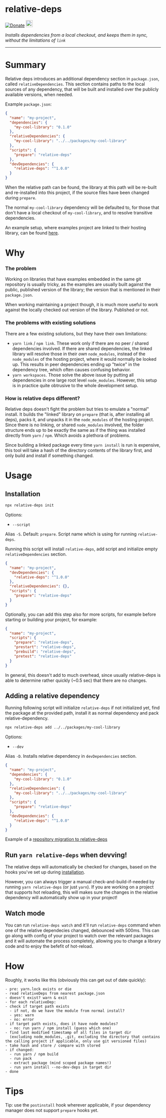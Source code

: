# relative-deps

[![Donate](https://img.shields.io/badge/Donate-PayPal-green.svg)](https://www.paypal.me/michelweststrate)
<a href="https://www.buymeacoffee.com/mweststrate" target="_blank"><img src="https://www.buymeacoffee.com/assets/img/custom_images/orange_img.png" alt="Buy Me A Coffee" style="height: 22px !important;width: auto !important;" ></a>

_Installs dependencies from a local checkout, and keeps them in sync, without the limitations of `link`_

---

# Summary

Relative deps introduces an additional dependency section in `package.json`, called `relativeDependencies`.
This section contains paths to the local sources of any dependency, that will be built and installed over the publicly available versions, when needed.

Example `package.json`:

```json
{
  "name": "my-project",
  "dependencies": {
    "my-cool-library": "0.1.0"
  },
  "relativeDependencies": {
    "my-cool-library": "../../packages/my-cool-library"
  },
  "scripts": {
    "prepare": "relative-deps"
  },
  "devDependencies": {
    "relative-deps": "^1.0.0"
  }
}
```

When the relative path can be found, the library at this path will be re-built and re-installed into this project, if the source files have been changed during `prepare`.

The normal `my-cool-library` dependency will be defaulted to, for those that don't have a local checkout of `my-cool-library`, and to resolve transitive dependencies.

An example setup, where examples project are linked to their hosting library, can be found [here](https://github.com/mobxjs/mst-gql/pull/40/commits/4d2c0858f8c44a562c0244466b56f79b0ed7591b).

# Why

### The problem

Working on libraries that have examples embedded in the same git repository is usually tricky, as the examples are usually built against the public, published version of the library; the version that is mentioned in their `package.json`.

When working maintaining a project though, it is much more useful to work against the locally checked out version of the library. Published or not.

### The problems with existing solutions

There are a few existing solutions, but they have their own limitations:

- `yarn link` / `npm link`. These work only if there are no peer / shared dependencies involved. If there are shared dependencies, the linked library will resolve those in their _own_ `node_modules`, instead of the `node_modules` of the hosting project, where it would normally be looked up. This results in peer dependencies ending up "twice" in the dependency tree, which often causes confusing behavior.
- `yarn workspaces`. Those solve the above issue by putting all dependencies in one large root level `node_modules`. However, this setup is in practice quite obtrusive to the whole development setup.

### How is relative deps different?

Relative deps doesn't fight the problem but tries to emulate a "normal" install. It builds the "linked" library on `prepare` (that is, after installing all deps), packs it, and unpacks it in the `node_modules` of the hosting project. Since there is no linking, or shared `node_modules` involved, the folder structure ends up to be exactly the same as if the thing was installed directly from `yarn` / `npm`. Which avoids a plethora of problems.

Since building a linked package every time `yarn install` is run is expensive, this tool will take a hash of the directory contents of the library first, and only build and install if something changed.

# Usage

## Installation

```bash
npx relative-deps init
```

Options:

- `--script`

Alias `-S`. Default: `prepare`. Script name which is using for running `relative-deps`.

Running this script will install `relative-deps`, add script and initialize empty `relativeDependencies` section.

```json
{
  "name": "my-project",
  "devDependencies": {
    "relative-deps": "^1.0.0"
  },
  "relativeDependencies": {},
  "scripts": {
    "prepare": "relative-deps"
  }
}
```

Optionally, you can add this step also for more scripts, for example before starting or building your project, for example:

```json
{
  "name": "my-project",
  "scripts": {
    "prepare": "relative-deps",
    "prestart": "relative-deps",
    "prebuild": "relative-deps",
    "pretest": "relative-deps"
  }
}
```

In general, this doesn't add to much overhead, since usually relative-deps is able to determine rather quickly (~0.5 sec) that there are no changes.

## Adding a relative dependency

Running following script will initialize `relative-deps` if not initialized yet, find the package at the provided path, install it as normal dependency and pack relative-dependency.

```bash
npx relative-deps add ../../packages/my-cool-library
```

Options:

- `--dev`

Alias `-D`. Installs relative dependency in `devDependencies` section.

```json
{
  "name": "my-project",
  "dependencies": {
    "my-cool-library": "0.1.0"
  },
  "relativeDependencies": {
    "my-cool-library": "../../packages/my-cool-library"
  },
  "scripts": {
    "prepare": "relative-deps"
  },
  "devDependencies": {
    "relative-deps": "^1.0.0"
  }
}
```

Example of a [repository migration to relative-deps](https://github.com/mobxjs/mst-gql/pull/40/commits/4d2c0858f8c44a562c0244466b56f79b0ed7591b)

## Run `yarn relative-deps` when devving!

The relative deps will automatically be checked for changes, based on the hooks you've set up during [installation](#installation).

However, you can always trigger a manual check-and-build-if-needed by running `yarn relative-deps` (or just `yarn`). If you are working on a project that supports
hot reloading, this will makes sure the changes in the relative dependency will automatically show up in your project!

## Watch mode

You can run `relative-deps watch` and it'll run `relative-deps` command when one of the relative dependecies changed, debounced with 500ms.
This can go along with config of your project to watch over the relevant packages and it will automate the process completely,
allowing you to change a library code and to enjoy the befefit of hot-reload.

# How

Roughly, it works like this (obviously this can get out of date quickly):

```
- pre: yarn.lock exists or die
- read relativeDeps from nearest package.json
- doesn't exist? warn & exit
- for each relativeDep:
- check if target path exists
  - if not, do we have the module from normal install?
  - yes: warn
  - no: error
- if target path exists, does it have node modules?
  - no: run yarn / npm install (guess which one)
- find last modified timestamp of all files in target dir
  (excluding node_modules, .git, excluding the directory that contains the calling project if applicable, only use git versioned files)
- take hash and store / compare with stored
- if changed:
  - run yarn / npm build
  - run pack
  - extract package (mind scoped package names!)
  - run yarn install --no-dev-deps in target dir
- done
```

# Tips

Tip: use the `postinstall` hook wherever applicable, if your dependency manager does not support `prepare` hooks yet.
